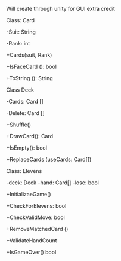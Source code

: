 Will create through unity for GUI extra credit

Class: Card

-Suit: String

-Rank: int

+Cards(suit, Rank)

+IsFaceCard (): bool

+ToString (): String

Class Deck

-Cards: Card []

-Delete: Card []

+Shuffle()

+DrawCard(): Card

+IsEmpty(): bool

+ReplaceCards (useCards: Card[])



Class: Elevens

-deck: Deck
-hand: Card[]
-lose: bool

+InitializaeGame()

+CheckForElevens: bool

+CheckValidMove: bool

+RemoveMatchedCard ()

+ValidateHandCount

+IsGameOver() bool

